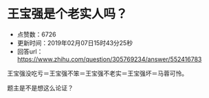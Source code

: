 # 王宝强是个老实人吗？
- 点赞数：6726
- 更新时间：2019年02月07日15时43分25秒
- 回答url：https://www.zhihu.com/question/305769234/answer/552416783
<body>
 <p data-pid="yvnHgRrM">王宝强没吃亏＝王宝强不笨＝王宝强不老实＝王宝强坏＝马蓉可怜。</p>
 <p data-pid="HF5pNIXc">题主是不是想这么论证？</p>
</body>